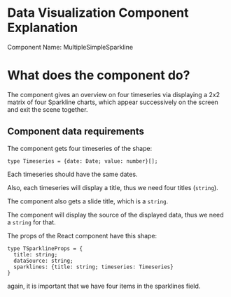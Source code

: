 # Data Visualization Component Explanation

Component Name: MultipleSimpleSparkline

# What does the component do?

The component gives an overview on four timeseries via displaying a 2x2 matrix of four Sparkline charts, which appear successively on the screen and exit the scene together.

## Component data requirements

The component gets four timeseries of the shape:

```
type Timeseries = {date: Date; value: number}[];
```

Each timeseries should have the same dates.

Also, each timeseries will display a title, thus we need four titles (`string`).

The component also gets a slide title, which is a `string`.

The component will display the source of the displayed data, thus we need a `string` for that.

The props of the React component have this shape:

```
type TSparklineProps = {
  title: string;
  dataSource: string;
  sparklines: {title: string; timeseries: Timeseries}
}
```

again, it is important that we have four items in the sparklines field.
